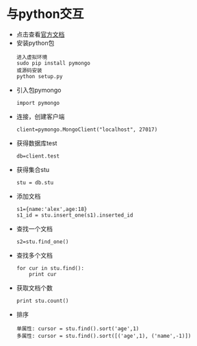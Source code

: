 # 与python交互

* 点击查看[官方文档](http://api.mongodb.org/python/current/tutorial.html)
* 安装python包
    ```
    进入虚拟环境
    sudo pip install pymongo
    或源码安装
    python setup.py
    ```
* 引入包pymongo
    ```
    import pymongo
    ```
* 连接，创建客户端
    ```
    client=pymongo.MongoClient("localhost", 27017)
    ```
* 获得数据库test
    ```
    db=client.test
    ```
* 获得集合stu
    ```
    stu = db.stu
    ```
* 添加文档
    ```
    s1={name:'alex',age:18}
    s1_id = stu.insert_one(s1).inserted_id
    ```
* 查找一个文档
    ```
    s2=stu.find_one()
    ```
* 查找多个文档
    ```
    for cur in stu.find():
        print cur
    ```
 * 获取文档个数
    ```
    print stu.count()
    ```
* 排序
    ```
    单属性: cursor = stu.find().sort('age',1)
    多属性: cursor = stu.find().sort([('age',1), ('name',-1)])
    ```